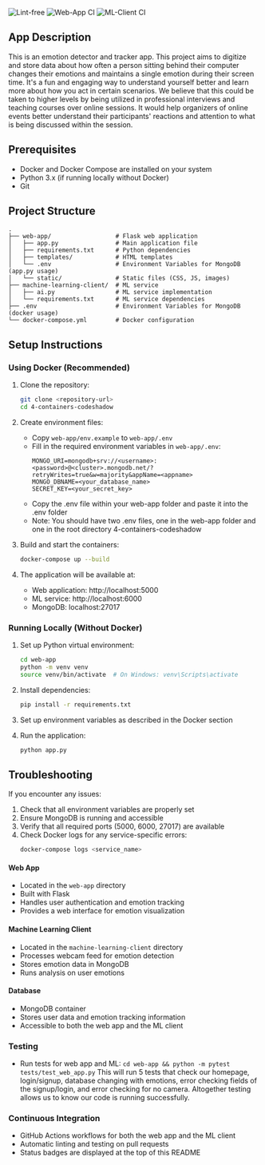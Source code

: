 ![Lint-free](https://github.com/nyu-software-engineering/containerized-app-exercise/actions/workflows/lint.yml/badge.svg)
![Web-App CI](https://github.com/software-students-spring2025/4-containers-codeshadow/actions/workflows/web-app.yml/badge.svg?branch=)
![ML-Client CI](https://github.com/software-students-spring2025/4-containers-codeshadow/actions/workflows/ml-client.yml/badge.svg?branch=)

## App Description
This is an emotion detector and tracker app. This project aims to digitize and store data about how often a person sitting behind their computer changes their emotions and maintains a single emotion during their screen time. It's a fun and engaging way to understand yourself better and learn more about how you act in certain scenarios. We believe that this could be taken to higher levels by being utilized in professional interviews and teaching courses over online sessions. It would help organizers of online events better understand their participants' reactions and attention to what is being discussed within the session.

## Prerequisites

- Docker and Docker Compose are installed on your system
- Python 3.x (if running locally without Docker)
- Git

## Project Structure

```
.
├── web-app/                  # Flask web application
│   ├── app.py                # Main application file
│   ├── requirements.txt      # Python dependencies
│   ├── templates/            # HTML templates
│   └── .env                  # Environment Variables for MongoDB (app.py usage)
│   └── static/               # Static files (CSS, JS, images)
├── machine-learning-client/  # ML service
│   ├── ai.py                 # ML service implementation
│   └── requirements.txt      # ML service dependencies
├── .env                      # Environment Variables for MongoDB (docker usage)
└── docker-compose.yml        # Docker configuration
```

## Setup Instructions

### Using Docker (Recommended)

1. Clone the repository:
   ```bash
   git clone <repository-url>
   cd 4-containers-codeshadow
   ```

2. Create environment files:
   - Copy `web-app/env.example` to `web-app/.env`
   - Fill in the required environment variables in `web-app/.env`:
     ```
     MONGO_URI=mongodb+srv://<username>:<password>@<cluster>.mongodb.net/?retryWrites=true&w=majority&appName=<appname>
     MONGO_DBNAME=<your_database_name>
     SECRET_KEY=<your_secret_key>
     ```
   - Copy the .env file within your web-app folder and paste it into the .env folder
   - Note: You should have two .env files, one in the web-app folder and one in the root directory 4-containers-codeshadow

3. Build and start the containers:
   ```bash
   docker-compose up --build
   ```

4. The application will be available at:
   - Web application: http://localhost:5000
   - ML service: http://localhost:6000
   - MongoDB: localhost:27017


### Running Locally (Without Docker)

1. Set up Python virtual environment:
   ```bash
   cd web-app
   python -m venv venv
   source venv/bin/activate  # On Windows: venv\Scripts\activate
   ```

2. Install dependencies:
   ```bash
   pip install -r requirements.txt
   ```

3. Set up environment variables as described in the Docker section

4. Run the application:
   ```bash
   python app.py
   ```

## Troubleshooting

If you encounter any issues:

1. Check that all environment variables are properly set
2. Ensure MongoDB is running and accessible
3. Verify that all required ports (5000, 6000, 27017) are available
4. Check Docker logs for any service-specific errors:
   ```bash
   docker-compose logs <service_name>
   ```

#### Web App
- Located in the `web-app` directory
- Built with Flask
- Handles user authentication and emotion tracking
- Provides a web interface for emotion visualization

#### Machine Learning Client
- Located in the `machine-learning-client` directory
- Processes webcam feed for emotion detection
- Stores emotion data in MongoDB
- Runs analysis on user emotions

#### Database
- MongoDB container
- Stores user data and emotion tracking information
- Accessible to both the web app and the ML client

### Testing
- Run tests for web app and ML: `cd web-app && python -m pytest tests/test_web_app.py`
This will run 5 tests that check our homepage, login/signup, database changing with emotions, error checking fields of the signup/login, and error checking for no camera. Altogether testing allows us to know our code is running successfully. 


### Continuous Integration
- GitHub Actions workflows for both the web app and the ML client
- Automatic linting and testing on pull requests
- Status badges are displayed at the top of this README
